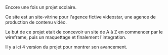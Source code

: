 Encore une fois un projet scolaire.

Ce site est un site-vitrine pour l'agence fictive videostar, une agence de production de contenu vidéo.

Le but de ce projet etait de concevoir un site de A à Z en commencer par le wireframe, puis un maquettage et finalement l'integration.

Il y a ici 4 version du projet pour montrer son avancement.
